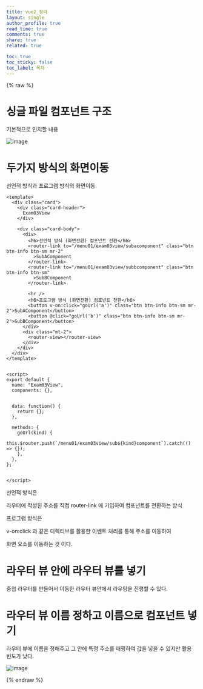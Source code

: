 ```yaml
---
title: vue2_정리
layout: single
author_profile: true
read_time: true
comments: true
share: true
related: true

toc: true
toc_sticky: false
toc_label: 목차
---
```




 {% raw %}





# 싱글 파일 컴포넌트 구조

기본적으로 인지할 내용 

![image](https://user-images.githubusercontent.com/65274952/139069661-ea853722-384f-4ef9-bbe2-09b593b74f26.png)



# 두가지 방식의 화면이동



선언적 방식과 프로그램 방식의 화면이동



```vue
<template>
  <div class="card">
    <div class="card-header">
      Exam03View
    </div>

    <div class="card-body">
      <div>
        <h6>선언적 방식 (화면전환) 컴포넌트 전환</h6>
        <router-link to="/menu01/exam03view/subacomponent" class="btn btn-info btn-sm mr-2"
          >SubAComponent
        </router-link>
        <router-link to="/menu01/exam03view/subbcomponent" class="btn btn-info btn-sm"
          >SubBComponent
        </router-link>

        <hr />
        <h6>프로그램 방식 (화면전환) 컴포넌트 전환</h6>
        <button v-on:click="goUrl('a')" class="btn btn-info btn-sm mr-2">SubAComponent</button>
        <button @click="goUrl('b')" class="btn btn-info btn-sm mr-2">SubBComponent</button>
      </div>
      <div class="mt-2">
        <router-view></router-view>
      </div>
    </div>
  </div>
</template>


<script>
export default {
  name: "Exam03View",
  components: {},


  data: function() {
    return {};
  },

  methods: {
    goUrl(kind) {
      this.$router.push(`/menu01/exam03view/sub${kind}component`).catch(() => {});
    },
  },
};


</script>

```



선언적 방식은

라우터에 작성된 주소를 직접 router-link 에 기입하여 컴포넌트를 전환하는 방식



프로그램 방식은

v-on:click 과 같은 디렉티브를 활용한 이벤트 처리를 통해 주소를 이동하여 

화면 요소를 이동하는 것 이다.



# 라우터 뷰 안에 라우터 뷰를 넣기

중첩 라우터를 만들어서 이동한 라우터 뷰안에서 라우팅을 진행할 수 있다.



# 라우터 뷰 이름 정하고 이름으로 컴포넌트 넣기

라우터 뷰에 이름을 정해주고 그 안에 특정 주소를 매핑하여 값을 넣을 수 있지만 활용 빈도가 낮다.



![image](https://user-images.githubusercontent.com/65274952/139176626-4c895188-47cc-40ce-99bb-fc5708302e3e.png)



























































































































































 {% endraw %}